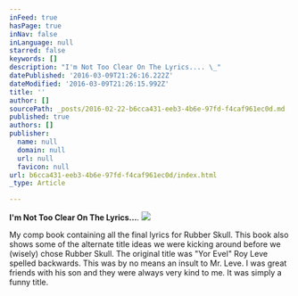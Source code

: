 ```yaml
---
inFeed: true
hasPage: true
inNav: false
inLanguage: null
starred: false
keywords: []
description: "I'm Not Too Clear On The Lyrics.... \_"
datePublished: '2016-03-09T21:26:16.222Z'
dateModified: '2016-03-09T21:26:15.992Z'
title: ''
author: []
sourcePath: _posts/2016-02-22-b6cca431-eeb3-4b6e-97fd-f4caf961ec0d.md
published: true
authors: []
publisher:
  name: null
  domain: null
  url: null
  favicon: null
url: b6cca431-eeb3-4b6e-97fd-f4caf961ec0d/index.html
_type: Article

---
```

**I'm Not Too Clear On The Lyrics...**.  ![](https://s3-us-west-2.amazonaws.com/the-grid-img/p/806f363f9b1ceb7380be9f6d0a9b27a4179cea7e.jpg)

My comp book containing all the final lyrics for Rubber Skull. This book also shows some of the alternate title ideas we were kicking around before we (wisely) chose Rubber Skull. The original title was "Yor Evel" Roy Leve spelled backwards. This was by no means an insult to Mr. Leve. I was great friends with his son and they were always very kind to me. It was simply a funny title.